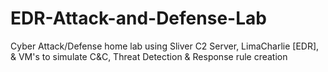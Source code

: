 # EDR-Attack-and-Defense-Lab
Cyber Attack/Defense home lab using Sliver C2 Server, LimaCharlie [EDR], &amp; VM's to simulate C&amp;C, Threat Detection &amp; Response rule creation
